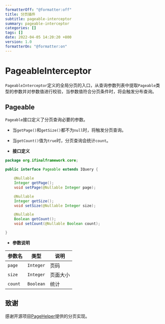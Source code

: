 ```yaml
---
formatterOff: "@formatter:off"
title: 分页插件
subtitle: pageable-interceptor
summary: pageable-interceptor
categories: []
tags: []
date: 2022-04-05 14:20:20 +800
version: 1.0
formatterOn: "@formatter:on"
---
```


# PageableInterceptor

`PageableInterceptor`定义的全局分页的入口，从查询参数列表中提取`Pageable`类型的参数并对参数值进行校验，当参数值符合分页条件时，将会触发分布查询。


## Pageable

`Pageable`接口定义了分页查询必要的参数。

* 当`getPage()`和`getSize()`都不为`null`时，将触发分页查询。
* 当`getCount()`值为`true`时，分页查询会统计`count`。

* **接口定义**

```java
package org.ifinalframework.core;

public interface Pageable extends IQuery {

    @Nullable
    Integer getPage();
    void setPage(@Nullable Integer page);

    @Nullable
    Integer getSize();
    void setSize(@Nullable Integer size);

    @Nullable
    Boolean getCount();
    void setCount(@Nullable Boolean count);

}
```

* **参数说明**

| 参数名    | 类型        | 说明  |
|--------|-----------|-----|
| `page` | `Integer` | 页码  |
| `size` | `Integer` | 页面大小 |
| `count` | `Boolean`  | 统计  |


## 致谢

感谢开源项目[PageHelper](https://github.com/pagehelper/Mybatis-PageHelper)提供的分页实现。
